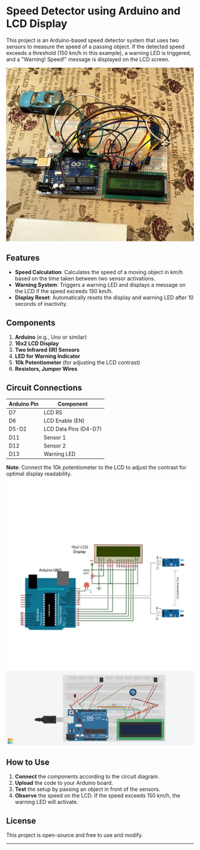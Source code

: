 # Speed Detector using Arduino and LCD Display

This project is an Arduino-based speed detector system that uses two sensors to measure the speed of a passing object. If the detected speed exceeds a threshold (150 km/h in this example), a warning LED is triggered, and a "Warning! Speed!" message is displayed on the LCD screen.

![Speed Detector](speed_detector1.jpg)

## Features

- **Speed Calculation**: Calculates the speed of a moving object in km/h based on the time taken between two sensor activations.
- **Warning System**: Triggers a warning LED and displays a message on the LCD if the speed exceeds 150 km/h.
- **Display Reset**: Automatically resets the display and warning LED after 10 seconds of inactivity.

## Components

1. **Arduino** (e.g., Uno or similar)
2. **16x2 LCD Display**
3. **Two Infrared (IR) Sensors**
4. **LED for Warning Indicator**
5. **10k Potentiometer** (for adjusting the LCD contrast)
6. **Resistors, Jumper Wires**

## Circuit Connections

| Arduino Pin | Component            |
|-------------|-----------------------|
| D7          | LCD RS               |
| D6          | LCD Enable (EN)      |
| D5-D2       | LCD Data Pins (D4-D7)|
| D11         | Sensor 1             |
| D12         | Sensor 2             |
| D13         | Warning LED          |

**Note**: Connect the 10k potentiometer to the LCD to adjust the contrast for optimal display readability.

![Circuit Diagram](circuit_diagram1.jpg)
![Circuit Diagram](circuit_diagram2.png)

## How to Use

1. **Connect** the components according to the circuit diagram.
2. **Upload** the code to your Arduino board.
3. **Test** the setup by passing an object in front of the sensors.
4. **Observe** the speed on the LCD. If the speed exceeds 150 km/h, the warning LED will activate.

## License

This project is open-source and free to use and modify.

---
